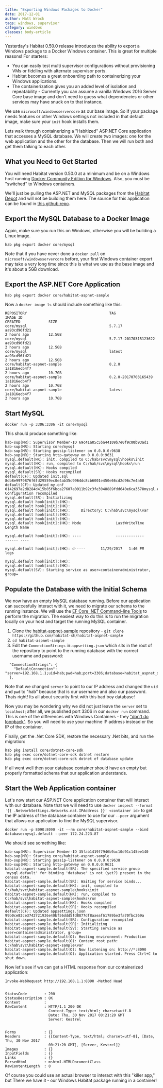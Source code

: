 ```yaml
---
title: "Exporting Windows Packages to Docker"
date: 2017-12-01
author: Matt Wrock
tags: windows, supervisor
category: windows
classes: body-article
---
```


Yesterday's Habitat 0.50.0 release introduces the ability to export a Windows package to a Docker Windows container. This is great for multiple reasons! For starters:

* You can easily test multi supervisor configurations without provisioning VMs or fiddling with alternate supervisor ports.
* Habitat becomes a great onboarding path to containerizing your Windows applications.
* The containerization gives you an added level of isolation and repeatability - Currently you can assume a vanilla Windows 2016 Server Core base image and don't need to guess what dependencies or other services may have snuck on to that instance.

We use `microsoft/windowsservercore` as our base image. So if your package needs features or other Windows settings not included in that default image, make sure your `init` hook installs them.

Lets walk through containerizing a "Habitized" ASP.NET Core application that accesses a MySQL database. We will create two images: one for the web application and the other for the database. Then we will run both and get them talking to each other.

## What you Need to Get Started

You will need Habitat version 0.50.0 at a minimum and be on a Windows host running [Docker Community Edition for Windows](https://store.docker.com/editions/community/docker-ce-desktop-windows). Also, you must be "switched" to Windows containers.

We'll just be pulling the ASP.NET and MySQL packages from the [Habitat Depot](https://bldr.habitat.sh/#/explore) and will not be building them here. The source for this application can be found in [this github repo](https://github.com/habitat-sh/habitat-aspnet-sample).

## Export the MySQL Database to a Docker Image

Again, make sure you run this on Windows, otherwise you will be building a Linux image.

```console
hab pkg export docker core/mysql
```

Note that if you have never done a `docker pull` on `microsoft/windowsservercore` before, your first Windows container export may take a very long time since this is what we use as the base image and it's about a 5GB download.

## Export the ASP.NET Core Application

```console
hab pkg export docker core/habitat-aspnet-sample
```

Now a `docker image ls` should include something like this:

```console
REPOSITORY                                      TAG                     IMAGE ID
CREATED             SIZE
core/mysql                                      5.7.17                  aa93cd96fd21
2 hours ago         12.5GB
core/mysql                                      5.7.17-20170315123622   aa93cd96fd21
2 hours ago         12.5GB
core/mysql                                      latest                  aa93cd96fd21
2 hours ago         12.5GB
core/habitat-aspnet-sample                      0.2.0                   1a1816ecb4f7
2 hours ago         10.7GB
core/habitat-aspnet-sample                      0.2.0-20170703165439    1a1816ecb4f7
2 hours ago         10.7GB
core/habitat-aspnet-sample                      latest                  1a1816ecb4f7
2 hours ago         10.7GB
```

## Start MySQL

```console
docker run -p 3306:3306 -it core/mysql
```

This should produce something like:

```console
hab-sup(MR): Supervisor Member-ID 69c41a05c5ba44109b7e0f9c00b93ad1
hab-sup(MR): Starting core/mysql
hab-sup(MR): Starting gossip-listener on 0.0.0.0:9638
hab-sup(MR): Starting http-gateway on 0.0.0.0:9631
mysql.default(HK): init, compiled to C:/hab/svc\mysql\hooks\init
mysql.default(HK): run, compiled to C:/hab/svc\mysql\hooks\run
mysql.default(HK): Hooks compiled
mysql.default(SR): Hooks recompiled
default(CF): Updated init.sql 8db8e9979876f6fd29559ec0e4ab35c9964dc8cb6001e450e66cd2d96c7e4a60
default(CF): Updated my.cnf 0142697a2d8284d415b05f6bca27607a0911b92c3fe3048889fdd640e6ca3578mysql.default(SR): Configuration recompiled
mysql.default(SR): Initializing
mysql.default hook[init]:(HK):
mysql.default hook[init]:(HK):
mysql.default hook[init]:(HK):     Directory: C:\hab\svc\mysql\var
mysql.default hook[init]:(HK):
mysql.default hook[init]:(HK):
mysql.default hook[init]:(HK): Mode                LastWriteTime         Length Name

mysql.default hook[init]:(HK): ----                -------------         ------ ----

mysql.default hook[init]:(HK): d-----       11/29/2017   1:46 PM                logs

mysql.default hook[init]:(HK):
mysql.default hook[init]:(HK):
mysql.default(SV): Starting service as user=containeradministrator, group=
```

## Populate the Database with the Initial Schema

We now have an empty MySQL database running. Before our application can succesfully interact with it, we need to migrate our schema to the running instance. We will use the [EF Core .NET Command-line Tools](https://docs.microsoft.com/en-us/ef/core/miscellaneous/cli/dotnet) to perform the migration. The easiest way to do this is to run the migration locally on your host and target the running MySQL container.

1. Clone the [habitat-aspnet-sample](https://github.com/habitat-sh/habitat-aspnet-sample) repository - `git clone https://github.com/habitat-sh/habitat-aspnet-sample`
1. `cd habitat-aspnet-sample`
1. Edit the `ConnectionStrings` in `appsetting.json` which sits in the root of the repository to point to the running database with the correct username and password:

```console
  "ConnectionStrings": {
    "DefaultConnection": "server=192.168.1.1;uid=hab;pwd=hab;port=3306;database=habitat_aspnet_sample;"
  },
```

Note that we changed `server` to point to our IP address and changed the `uid` and `pwd` to "hab" because that is our username and also our password. Thats right! Its all about security first with this bad boy database!

Now you may be wondering why we did not just leave the `server` set to `localhost`; after all, we published port 3306 in our `docker run` command. This is one of the differences with Windows Containers - they ["don't do loopback"](https://blog.sixeyed.com/published-ports-on-windows-containers-dont-do-loopback/). So you will need to use your machine IP address instead or the IP of the container.

Finally, get the .Net Core SDK, restore the necessary .Net bits, and run the migration:

```console
hab pkg install core/dotnet-core-sdk
hab pkg exec core/dotnet-core-sdk dotnet restore
hab pkg exec core/dotnet-core-sdk dotnet ef database update
```

If all went well then your database container should have an empty but properly formatted schema that our application understands.

## Start the Web Application container

Let's now start our ASP.NET Core application container that will interact with our database. Note that we will need to use `docker inspect --format '{{ .NetworkSettings.Networks.nat.IPAddress }}' <container id>` to get the IP address of the database container to use for our `--peer` argument that allows our application to find the MySQL supervisor.

```console
docker run -p 8090:8090 -it --rm core/habitat-aspnet-sample --bind database:mysql.default --peer 172.24.223.87
```

We should see something like:

```console
hab-sup(MR): Supervisor Member-ID 35fab1419f7946b9ac10d91c145ee140
hab-sup(MR): Starting core/habitat-aspnet-sample
hab-sup(MR): Starting gossip-listener on 0.0.0.0:9638
hab-sup(MR): Starting http-gateway on 0.0.0.0:9631
habitat-aspnet-sample.default(SR): The specified service group 'mysql.default' for binding 'database' is not (yet?) present in the census data.
habitat-aspnet-sample.default(SR): Waiting for service binds...
habitat-aspnet-sample.default(HK): init, compiled to C:/hab/svc\habitat-aspnet-sample\hooks\init
habitat-aspnet-sample.default(HK): run, compiled to C:/hab/svc\habitat-aspnet-sample\hooks\run
habitat-aspnet-sample.default(HK): Hooks compiled
habitat-aspnet-sample.default(SR): Hooks recompiled
default(CF): Updated appsettings.json 99b0ce83ce3742721936e40bf56ddd5fd8877df8aaeaf61789be3fa70fbc269a
habitat-aspnet-sample.default(SR): Configuration recompiled
habitat-aspnet-sample.default(SR): Initializing
habitat-aspnet-sample.default(SV): Starting service as user=containeradministrator, group=
habitat-aspnet-sample.default(O): Hosting environment: Production
habitat-aspnet-sample.default(O): Content root path: C:\hab\svc\habitat-aspnet-sample\var
habitat-aspnet-sample.default(O): Now listening on: http://*:8090
habitat-aspnet-sample.default(O): Application started. Press Ctrl+C to shut down.
```

Now let's see if we can get a HTML response from our containerized application:

```console
Invoke-WebRequest http://192.168.1.1:8090 -Method Head


StatusCode        : 200
StatusDescription : OK
Content           :
RawContent        : HTTP/1.1 200 OK
                    Content-Type: text/html; charset=utf-8
                    Date: Thu, 30 Nov 2017 00:21:20 GMT
                    Server: Kestrel


Forms             : {}
Headers           : {[Content-Type, text/html; charset=utf-8], [Date, Thu, 30 Nov 2017
                    00:21:20 GMT], [Server, Kestrel]}
Images            : {}
InputFields       : {}
Links             : {}
ParsedHtml        : mshtml.HTMLDocumentClass
RawContentLength  : 0
```

Of course you could use an actual browser to interact with this "killer app," but There we have it - our Windows Habitat package running in a container!

